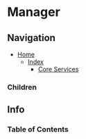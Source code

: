 # Manager

## Navigation

* [Home](/README.md)
	* [Index](/docs/Index.md)
		* [Core Services](/src/CoreServices/README.md)

### Children

## Info

### Table of Contents
